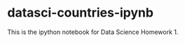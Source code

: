 datasci-countries-ipynb
=======================

This is the ipython notebook for Data Science Homework 1.
